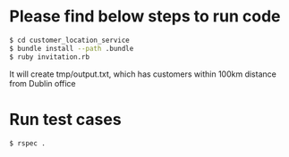 # Please find below steps to run code

```bash
$ cd customer_location_service
$ bundle install --path .bundle
$ ruby invitation.rb
```
It will create tmp/output.txt, which has customers within 100km distance from Dublin office


# Run test cases
```bash
$ rspec .
```